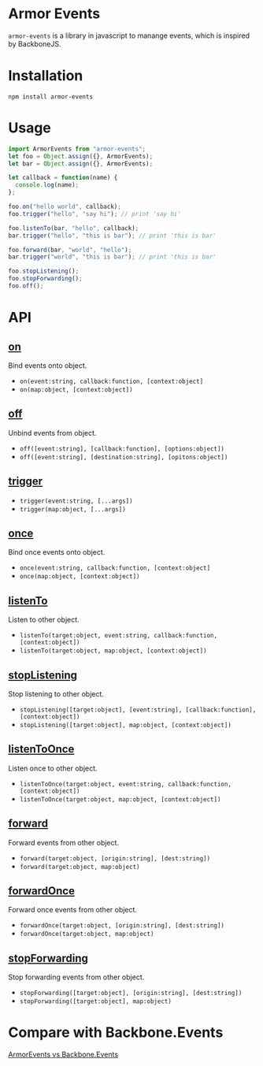 # Armor Events

`armor-events` is a library in javascript to manange events, which is inspired by BackboneJS.

# Installation

`npm install armor-events`

# Usage

```js
import ArmorEvents from "armor-events";
let foo = Object.assign({}, ArmorEvents);
let bar = Object.assign({}, ArmorEvents);

let callback = function(name) {
  console.log(name);
};

foo.on("hello world", callback);
foo.trigger("hello", "say hi"); // print 'say hi'

foo.listenTo(bar, "hello", callback);
bar.trigger("hello", "this is bar"); // print 'this is bar'

foo.forward(bar, "world", "hello");
bar.trigger("world", "this is bar"); // print 'this is bar'

foo.stopListening();
foo.stopForwarding();
foo.off();
```

# API

## [on](./docs/api/zh/on.md)

Bind events onto object.

- `on(event:string, callback:function, [context:object]`
- `on(map:object, [context:object])`

## [off](./docs/api/zh/off.md)

Unbind events from object.

- `off([event:string], [callback:function], [options:object])`
- `off([event:string], [destination:string], [opitons:object])`

## [trigger](./docs/api/zh/trigger.md)

- `trigger(event:string, [...args])`
- `trigger(map:object, [...args])`

## [once](./docs/api/zh/once.md)

Bind once events onto object.

- `once(event:string, callback:function, [context:object]`
- `once(map:object, [context:object])`

## [listenTo](./docs/api/zh/listenTo.md)

Listen to other object.

- `listenTo(target:object, event:string, callback:function, [context:object])`
- `listenTo(target:object, map:object, [context:object])`

## [stopListening](./docs/api/zh/stopListening.md)

Stop listening to other object.

- `stopListening([target:object], [event:string], [callback:function], [context:object])`
- `stopListening([target:object], map:object, [context:object])`

## [listenToOnce](./docs/api/zh/listenToOnce.md)

Listen once to other object.

- `listenToOnce(target:object, event:string, callback:function, [context:object])`
- `listenToOnce(target:object, map:object, [context:object])`

## [forward](./docs/api/zh/forward.md)

Forward events from other object.

- `forward(target:object, [origin:string], [dest:string])`
- `forward(target:object, map:object)`

## [forwardOnce](./docs/api/zh/forwardOnce.md)

Forward once events from other object.

- `forwardOnce(target:object, [origin:string], [dest:string])`
- `forwardOnce(target:object, map:object)`

## [stopForwarding](./docs/api/zh/stopForwarding.md)

Stop forwarding events from other object.

- `stopForwarding([target:object], [origin:string], [dest:string])`
- `stopForwarding([target:object], map:object)`

# Compare with Backbone.Events

[ArmorEvents vs Backbone.Events](./docs/diff.md)
